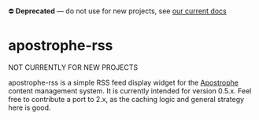 ⛔️ **Deprecated** — do not use for new projects, see [our current docs](https://docs.apostrophecms.org/)

# apostrophe-rss

NOT CURRENTLY FOR NEW PROJECTS

apostrophe-rss is a simple RSS feed display widget for the [Apostrophe](http://apostrophenow.org) content management system. It is currently intended for version 0.5.x. Feel free to contribute a port to 2.x, as the caching logic and general strategy here is good.


